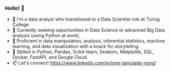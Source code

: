 ### Hello! 👋 

- 🤝 I'm a data analyst who transitioned to a Data Scientist role at Turing College.
- 🔭 Currently seeking opportunities in Data Science or advanced Big Data analysis (using Python at work).
- 🚀 Proficient in data manipulation, analysis, inferential statistics, machine learning, and data visualization with a knack for storytelling.
- 🚀 Skilled in Python, Pandas, Scikit-learn, Seaborn, Matplotlib, SQL, Docker, FastAPI, and Google Cloud.
- 📫 Let's connect! https://www.linkedin.com/in/jone-tamulaite-nong/
